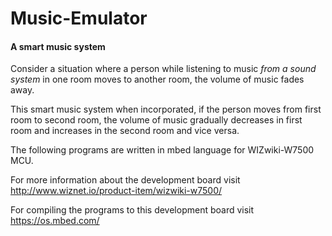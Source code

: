 # Music-Emulator

#### A smart music system  

Consider a situation where a person while listening to music *from a sound system* in one room moves to another room, the volume of music fades away.  

This smart music system when incorporated, if the person moves from first room to second room, the volume of music gradually decreases in first room and increases in the second room and vice versa.

The following programs are written in mbed language for WIZwiki-W7500 MCU.

For more information about the development board visit http://www.wiznet.io/product-item/wizwiki-w7500/

For compiling the programs to this development board visit https://os.mbed.com/
